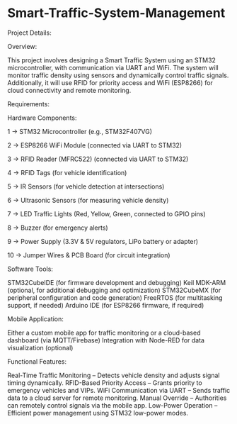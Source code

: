# Smart-Traffic-System-Management

Project Details:

Overview:

This project involves designing a Smart Traffic System using an STM32 microcontroller, with communication via UART and WiFi. The system will monitor traffic density using sensors and dynamically control traffic signals. Additionally, it will use RFID for priority access and WiFi (ESP8266) for cloud connectivity and remote monitoring.

Requirements:

Hardware Components:

1 -> STM32 Microcontroller (e.g., STM32F407VG)

2 -> ESP8266 WiFi Module (connected via UART to STM32)

3 -> RFID Reader (MFRC522) (connected via UART to STM32)

4 -> RFID Tags (for vehicle identification)

5 -> IR Sensors (for vehicle detection at intersections)

6 -> Ultrasonic Sensors (for measuring vehicle density)

7 -> LED Traffic Lights (Red, Yellow, Green, connected to GPIO pins)

8 -> Buzzer (for emergency alerts)

9 -> Power Supply (3.3V & 5V regulators, LiPo battery or adapter)

10 -> Jumper Wires & PCB Board (for circuit integration)

Software Tools:

STM32CubeIDE (for firmware development and debugging)
Keil MDK-ARM (optional, for additional debugging and optimization)
STM32CubeMX (for peripheral configuration and code generation)
FreeRTOS (for multitasking support, if needed)
Arduino IDE (for ESP8266 firmware, if required)

Mobile Application:

Either a custom mobile app for traffic monitoring or a cloud-based dashboard (via MQTT/Firebase)
Integration with Node-RED for data visualization (optional)

Functional Features:

Real-Time Traffic Monitoring – Detects vehicle density and adjusts signal timing dynamically.
RFID-Based Priority Access – Grants priority to emergency vehicles and VIPs.
WiFi Communication via UART – Sends traffic data to a cloud server for remote monitoring.
Manual Override – Authorities can remotely control signals via the mobile app.
Low-Power Operation – Efficient power management using STM32 low-power modes.
